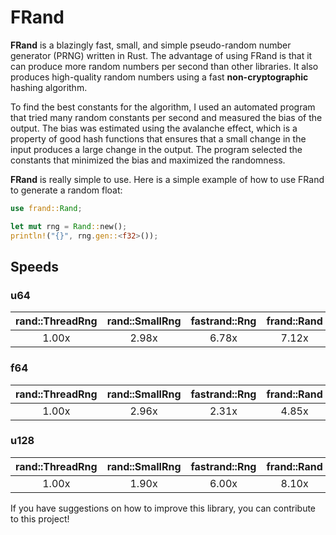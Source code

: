 # FRand

**FRand** is a blazingly fast, small, and simple pseudo-random number generator (PRNG) written in Rust. The advantage of using FRand is that it can produce more random numbers per second than other libraries. It also produces high-quality random numbers using a fast **non-cryptographic** hashing algorithm.

To find the best constants for the algorithm, I used an automated program that tried many random constants per second and measured the bias of the output. The bias was estimated using the avalanche effect, which is a property of good hash functions that ensures that a small change in the input produces a large change in the output. The program selected the constants that minimized the bias and maximized the randomness.

**FRand** is really simple to use. Here is a simple example of how to use FRand to generate a random float:

```rs
use frand::Rand;

let mut rng = Rand::new();
println!("{}", rng.gen::<f32>());
```

## Speeds

### u64

| rand::ThreadRng | rand::SmallRng | fastrand::Rng | frand::Rand |
| :-------------: | :------------: | :-----------: | :---------: |
|      1.00x      |     2.98x      |     6.78x     |    7.12x    |

### f64

| rand::ThreadRng | rand::SmallRng | fastrand::Rng | frand::Rand |
| :-------------: | :------------: | :-----------: | :---------: |
|      1.00x      |     2.96x      |     2.31x     |    4.85x    |

### u128

| rand::ThreadRng | rand::SmallRng | fastrand::Rng | frand::Rand |
| :-------------: | :------------: | :-----------: | :---------: |
|      1.00x      |     1.90x      |     6.00x     |    8.10x    |


If you have suggestions on how to improve this library, you can contribute to this project!
